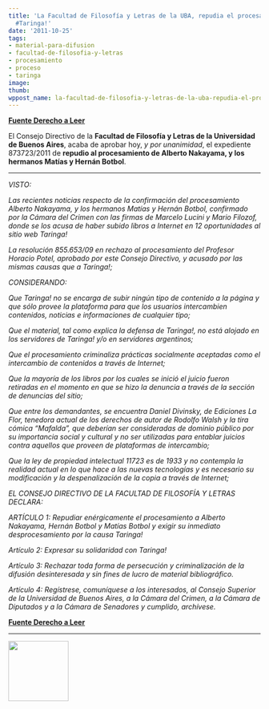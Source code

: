 ```yaml
---
title: 'La Facultad de Filosofía y Letras de la UBA, repudia el proce­sa­miento de
  #Taringa!'
date: '2011-10-25'
tags:
- material-para-difusion
- facultad-de-filosofia-y-letras
- procesamiento
- proceso
- taringa
image: 
thumb: 
wppost_name: la-facultad-de-filosofia-y-letras-de-la-uba-repudia-el-proce%c2%adsa%c2%admiento-de-taringa
---
```


<strong><a href="http://www.derechoaleer.org/2011/10/la-facultad-de-filosofia-y-letras-uba-repudia-procesamiento-taringa.html" target="_blank">Fuente Derecho a Leer</a></strong>

El Consejo Directivo de la <strong>Facultad de Filosofía y Letras de la Universidad de Buenos Aires</strong>, acaba de aprobar hoy, <em>y por unanimidad</em>, el expediente 873723/2011 de <strong>repudio al procesamiento de Alberto Nakayama, y los hermanos Matías y Hernán Botbol</strong>.

<hr />

<em>VISTO:</em>

<em>Las recientes noticias respecto de la confirmación del procesamiento Alberto Nakayama, y los hermanos Matías y Hernán Botbol, confirmado por la Cámara del Crimen con las firmas de Marcelo Lucini y Mario Filozof, donde se los acusa de haber subido libros a Internet en 12 oportunidades al sitio web Taringa!</em>

<em>La resolución 855.653/09 en rechazo al procesamiento del Profesor Horacio Potel, aprobado por este Consejo Directivo, y acusado por las mismas causas que a Taringa!;</em>

<em>CONSIDERANDO:</em>

<em>Que Taringa! no se encarga de subir ningún tipo de contenido a la página y que sólo provee la plataforma para que los usuarios intercambien contenidos, noticias e informaciones de cualquier tipo;</em>

<em>Que el material, tal como explica la defensa de Taringa!, no está alojado en los servidores de Taringa! y/o en servidores argentinos;</em>

<em>Que el procesamiento criminaliza prácticas socialmente aceptadas como el intercambio de contenidos a través de Internet;</em>

<em>Que la mayoría de los libros por los cuales se inició el juicio fueron retiradas en el momento en que se hizo la denuncia a través de la sección de denuncias del sitio;</em>

<em>Que entre los demandantes, se encuentra Daniel Divinsky, de Ediciones La Flor, tenedora actual de los derechos de autor de Rodolfo Walsh y la tira cómica “Mafalda”, que deberían ser consideradas de dominio público por su importancia social y cultural y no ser utilizadas para entablar juicios contra aquellos que proveen de plataformas de intercambio;</em>

<em>Que la ley de propiedad intelectual 11723 es de 1933 y no contempla la realidad actual en lo que hace a las nuevas tecnologías y es necesario su modificación y la despenalización de la copia a través de Internet;</em>

<em>EL CONSEJO DIRECTIVO DE LA FACULTAD DE FILOSOFÍA Y LETRAS DECLARA:</em>

<em>ARTÍCULO 1: Repudiar enérgicamente el procesamiento a Alberto Nakayama, Hernán Botbol y Matías Botbol y exigir su inmediato desprocesamiento por la causa Taringa!</em>

<em>Artículo 2: Expresar su solidaridad con Taringa!</em>

<em>Artículo 3: Rechazar toda forma de persecución y criminalización de la difusión desinteresada y sin fines de lucro de material bibliográfico.</em>

<em>Artículo 4: Regístrese, comuníquese a los interesados, al Consejo Superior de la Universidad de Buenos Aires, a la Cámara del Crimen, a la Cámara de Diputados y a la Cámara de Senadores y cumplido, archívese.</em>

<strong><a href="http://www.derechoaleer.org/2011/10/la-facultad-de-filosofia-y-letras-uba-repudia-procesamiento-taringa.html" target="_blank">Fuente Derecho a Leer</a></strong>

<hr />

<a href="https://partidopirata.com.ar/wp-content/uploads/2011/05/taringa.jpg"><img class="size-full wp-image-1019" title="taringa" src="https://partidopirata.com.ar/wp-content/uploads/2011/05/taringa.jpg" alt="" width="120" height="120" /></a>

